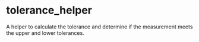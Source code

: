 # tolerance_helper
A helper to calculate the tolerance and determine if the measurement meets the upper and lower tolerances.